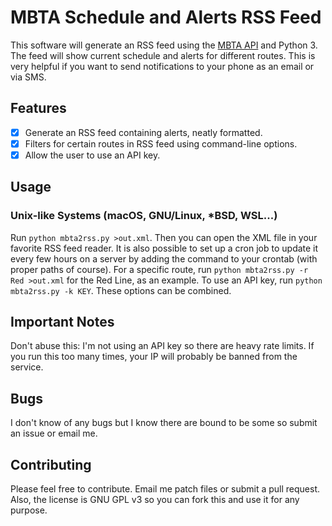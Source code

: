 # MBTA Schedule and Alerts RSS Feed

This software will generate an RSS feed using the [MBTA
API](https://www.mbta.com/developers/v3-api) and Python 3. The
feed will show current schedule and alerts for different routes. This
is very helpful if you want to send notifications to your phone as an
email or via SMS.

## Features

- [X] Generate an RSS feed containing alerts, neatly formatted.
- [X] Filters for certain routes in RSS feed using command-line options.
- [X] Allow the user to use an API key.

## Usage

### Unix-like Systems (macOS, GNU/Linux, \*BSD, WSL...)

Run `python mbta2rss.py >out.xml`. Then you can open the XML file in your
favorite RSS feed reader. It is also possible to set up a cron job to update it
every few hours on a server by adding the command to your crontab (with proper
paths of course). For a specific route, run `python mbta2rss.py -r Red >out.xml`
for the Red Line, as an example. To use an API key, run `python mbta2rss.py -k
KEY`. These options can be combined.

## Important Notes

Don't abuse this: I'm not using an API key so there are heavy rate limits. If
you run this too many times, your IP will probably be banned from the service.

## Bugs

I don't know of any bugs but I know there are bound to be some so submit an
issue or email me.

## Contributing

Please feel free to contribute. Email me patch files or submit a pull request.
Also, the license is GNU GPL v3 so you can fork this and use it for any purpose.
